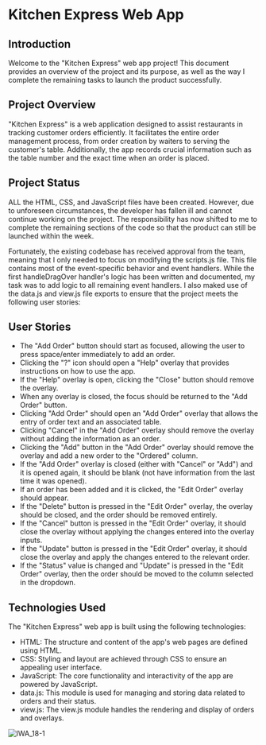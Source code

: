# Kitchen Express Web App 

## Introduction
Welcome to the "Kitchen Express" web app project! This document provides an overview of the project and its purpose, as well as the way I complete the remaining tasks to launch the product successfully. 

## Project Overview
"Kitchen Express" is a web application designed to assist restaurants in tracking customer orders efficiently. It facilitates the entire order management process, from order creation by waiters to serving the customer's table. Additionally, the app records crucial information such as the table number and the exact time when an order is placed.

## Project Status
ALL the HTML, CSS, and JavaScript files have been created. However, due to unforeseen circumstances, the developer has fallen ill and cannot continue working on the project. The responsibility has now shifted to me to complete the remaining sections of the code so that the product can still be launched within the week.

Fortunately, the existing codebase has received approval from the team, meaning that I only needed to focus on modifying the scripts.js file. This file contains most of the event-specific behavior and event handlers. While the first handleDragOver handler's logic has been written and documented, my task was to add logic to all remaining event handlers. I also maked use of the data.js and view.js file exports to ensure that the project meets the following user stories:

## User Stories
- The "Add Order" button should start as focused, allowing the user to press space/enter immediately to add an order.
- Clicking the "?" icon should open a "Help" overlay that provides instructions on how to use the app.
- If the "Help" overlay is open, clicking the "Close" button should remove the overlay.
- When any overlay is closed, the focus should be returned to the "Add Order" button.
- Clicking "Add Order" should open an "Add Order" overlay that allows the entry of order text and an associated table.
- Clicking "Cancel" in the "Add Order" overlay should remove the overlay without adding the information as an order.
- Clicking the "Add" button in the "Add Order" overlay should remove the overlay and add a new order to the "Ordered" column.
- If the "Add Order" overlay is closed (either with "Cancel" or "Add") and it is opened again, it should be blank (not have information from the last time it was opened).
- If an order has been added and it is clicked, the "Edit Order" overlay should appear.
- If the "Delete" button is pressed in the "Edit Order" overlay, the overlay should be closed, and the order should be removed entirely.
- If the "Cancel" button is pressed in the "Edit Order" overlay, it should close the overlay without applying the changes entered into the overlay inputs.
- If the "Update" button is pressed in the "Edit Order" overlay, it should close the overlay and apply the changes entered to the relevant order.
- If the "Status" value is changed and "Update" is pressed in the "Edit Order" overlay, then the order should be moved to the column selected in the dropdown.

## Technologies Used
The "Kitchen Express" web app is built using the following technologies:

- HTML: The structure and content of the app's web pages are defined using HTML.
- CSS: Styling and layout are achieved through CSS to ensure an appealing user interface.
- JavaScript: The core functionality and interactivity of the app are powered by JavaScript.
- data.js: This module is used for managing and storing data related to orders and their status.
- view.js: The view.js module handles the rendering and display of orders and overlays.

![IWA_18-1](https://github.com/chemonique/IWA_Projects/assets/122254404/74960b06-2742-4e79-bc19-81682f156d88)

